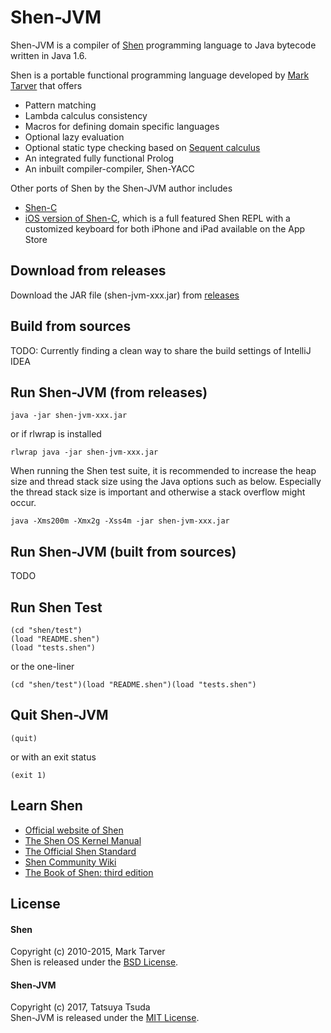 # Shen-JVM

Shen-JVM is a compiler of [Shen](http://shenlanguage.org/) programming language to Java bytecode written in Java 1.6.

Shen is a portable functional programming language developed by [Mark Tarver](http://marktarver.com/) that offers
* Pattern matching
* Lambda calculus consistency
* Macros for defining domain specific languages
* Optional lazy evaluation
* Optional static type checking based on [Sequent calculus](https://en.wikipedia.org/wiki/Sequent_calculus)
* An integrated fully functional Prolog
* An inbuilt compiler-compiler, Shen-YACC

Other ports of Shen by the Shen-JVM author includes
* [Shen-C](https://github.com/otabat/shen-c)
* [iOS version of Shen-C](https://chatolab.wordpress.com/2017/07/10/shen-programming-language-for-ios/), which is a full featured Shen REPL with a customized keyboard for both iPhone and iPad available on the App Store

## Download from releases
Download the JAR file (shen-jvm-xxx.jar) from [releases](https://github.com/otabat/shen-jvm/releases)

## Build from sources
TODO: Currently finding a clean way to share the build settings of IntelliJ IDEA

## Run Shen-JVM (from releases)
```
java -jar shen-jvm-xxx.jar
```
or if rlwrap is installed
```
rlwrap java -jar shen-jvm-xxx.jar
```
When running the Shen test suite, it is recommended to increase the heap size and thread stack size using the Java options such as below.
Especially the thread stack size is important and otherwise a stack overflow might occur.
```
java -Xms200m -Xmx2g -Xss4m -jar shen-jvm-xxx.jar
```

## Run Shen-JVM (built from sources)
TODO

## Run Shen Test
```shen
(cd "shen/test")
(load "README.shen")
(load "tests.shen")
```
or the one-liner
```shen
(cd "shen/test")(load "README.shen")(load "tests.shen")
```

## Quit Shen-JVM
```shen
(quit)
```
or with an exit status
```shen
(exit 1)
```

## Learn Shen
* [Official website of Shen](http://shenlanguage.org/)
* [The Shen OS Kernel Manual](http://shenlanguage.org/learn-shen/index.html)
* [The Official Shen Standard](http://www.shenlanguage.org/learn-shen/shendoc.htm)
* [Shen Community Wiki](https://github.com/Shen-Language/wiki/wiki)
* [The Book of Shen: third edition](https://www.amazon.co.uk/Book-Shen-Third-Mark-Tarver/dp/1784562130)

## License
#### Shen
Copyright (c) 2010-2015, Mark Tarver  
Shen is released under the [BSD License](https://github.com/otabat/shen-jvm/blob/master/shen/src/shen/license.txt).

#### Shen-JVM
Copyright (c) 2017, Tatsuya Tsuda  
Shen-JVM is released under the [MIT License](http://www.opensource.org/licenses/MIT).
